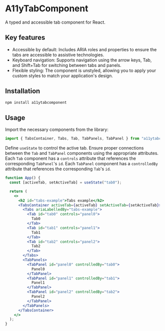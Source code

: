 # A11yTabComponent

A typed and accessible tab component for React.

## Key features

- Accessible by default: Includes ARIA roles and properties to ensure the tabs are accessible to assistive technologies.
- Keyboard navigation: Supports navigation using the arrow keys, Tab, and Shift+Tab for switching between tabs and panels.
- Flexible styling: The component is unstyled, allowing you to apply your custom styles to match your application's design.

## Installation

```sh
npm install a11ytabcomponent
```

## Usage

Import the necessary components from the library:

```js
import { TabsContainer, Tabs, Tab, TabPanels, TabPanel } from "a11ytabcomponent";
```

Define `useState` to control the active tab. Ensure proper connections between the `Tab` and `TabPanel` components using the appropriate attributes.
Each `Tab` component has a `controls` attribute that references the corresponding `TabPanel`'s `id`.
Each `TabPanel` component has a `controlledBy` attribute that references the corresponding `Tab`'s `id`.

```jsx
function App() {
  const [activeTab, setActiveTab] = useState("tab0");

  return (
    <>
      <h2 id="tabs-example">Tabs example</h2>
      <TabsContainer activeTab={activeTab} setActiveTab={setActiveTab}>
        <Tabs ariaLabelledBy="tabs-example">
          <Tab id="tab0" controls="panel0">
            Tab0
          </Tab>
          <Tab id="tab1" controls="panel1">
            Tab1
          </Tab>
          <Tab id="tab2" controls="panel2">
            Tab2
          </Tab>
        </Tabs>
        <TabPanels>
          <TabPanel id="panel0" controlledBy="tab0">
            Panel0
          </TabPanel>
          <TabPanel id="panel1" controlledBy="tab1">
            Panel1
          </TabPanel>
          <TabPanel id="panel2" controlledBy="tab2">
            Panel2
          </TabPanel>
        </TabPanels>
      </TabsContainer>
    </>
  );
}
```
